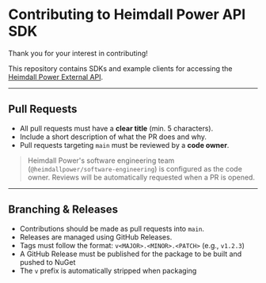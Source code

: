 # Contributing to Heimdall Power API SDK

Thank you for your interest in contributing!

This repository contains SDKs and example clients for accessing the [Heimdall Power External API](https://developer.heimdallcloud.com/docs/welcome).

---

## Pull Requests

- All pull requests must have a **clear title** (min. 5 characters).
- Include a short description of what the PR does and why.
- Pull requests targeting `main` must be reviewed by a **code owner**.

> Heimdall Power's software engineering team (`@heimdallpower/software-engineering`) is configured as the code owner. Reviews will be automatically requested when a PR is opened.
---

## Branching & Releases

- Contributions should be made as pull requests into `main`.
- Releases are managed using GitHub Releases.
- Tags must follow the format: `v<MAJOR>.<MINOR>.<PATCH>` (e.g., `v1.2.3`)
- A GitHub Release must be published for the package to be built and pushed to NuGet
- The `v` prefix is automatically stripped when packaging

